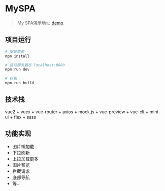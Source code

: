 # MySPA

> My SPA演示地址 [demo](https://fanytang.github.io/MySPA).

## 项目运行

``` bash
# 安装依赖
npm install

# 启动服务器在 localhost:8080
npm run dev

# 打包
npm run build

```
## 技术栈

vue2 + vuex + vue-router + axios + mock.js + vue-preview + vue-cli + mint-ui + flex + sass

## 功能实现

* 图片懒加载
* 下拉刷新
* 上拉加载更多
* 图片预览
* 拦截请求
* 底部导航
* 等...
